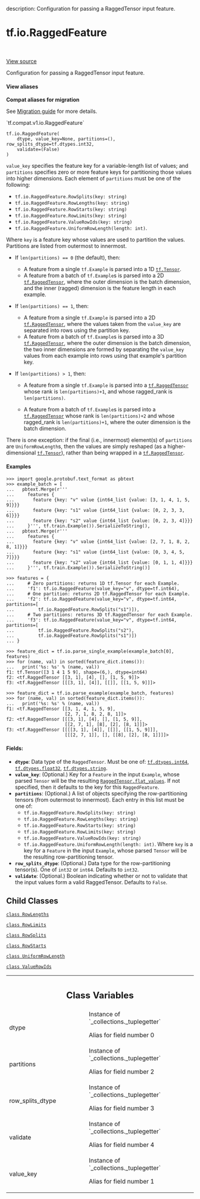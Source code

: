 description: Configuration for passing a RaggedTensor input feature.

<div itemscope itemtype="http://developers.google.com/ReferenceObject">
<meta itemprop="name" content="tf.io.RaggedFeature" />
<meta itemprop="path" content="Stable" />
<meta itemprop="property" content="RowLengths"/>
<meta itemprop="property" content="RowLimits"/>
<meta itemprop="property" content="RowSplits"/>
<meta itemprop="property" content="RowStarts"/>
<meta itemprop="property" content="UniformRowLength"/>
<meta itemprop="property" content="ValueRowIds"/>
<meta itemprop="property" content="__new__"/>
<meta itemprop="property" content="dtype"/>
<meta itemprop="property" content="partitions"/>
<meta itemprop="property" content="row_splits_dtype"/>
<meta itemprop="property" content="validate"/>
<meta itemprop="property" content="value_key"/>
</div>

# tf.io.RaggedFeature

<!-- Insert buttons and diff -->

<table class="tfo-notebook-buttons tfo-api nocontent" align="left">

</table>

<a target="_blank" href="/code/stable/tensorflow/python/ops/parsing_config.py">View source</a>



Configuration for passing a RaggedTensor input feature.

<section class="expandable">
  <h4 class="showalways">View aliases</h4>
  <p>
<b>Compat aliases for migration</b>
<p>See
<a href="https://www.tensorflow.org/guide/migrate">Migration guide</a> for
more details.</p>
<p>`tf.compat.v1.io.RaggedFeature`</p>
</p>
</section>

<pre class="devsite-click-to-copy prettyprint lang-py tfo-signature-link">
<code>tf.io.RaggedFeature(
    dtype, value_key=None, partitions=(), row_splits_dtype=tf.dtypes.int32,
    validate=(False)
)
</code></pre>



<!-- Placeholder for "Used in" -->

`value_key` specifies the feature key for a variable-length list of values;
and `partitions` specifies zero or more feature keys for partitioning those
values into higher dimensions.  Each element of `partitions` must be one of
the following:

  * `tf.io.RaggedFeature.RowSplits(key: string)`
  * `tf.io.RaggedFeature.RowLengths(key: string)`
  * `tf.io.RaggedFeature.RowStarts(key: string)`
  * `tf.io.RaggedFeature.RowLimits(key: string)`
  * `tf.io.RaggedFeature.ValueRowIds(key: string)`
  * `tf.io.RaggedFeature.UniformRowLength(length: int)`.

Where `key` is a feature key whose values are used to partition the values.
Partitions are listed from outermost to innermost.

* If `len(partitions) == 0` (the default), then:

  * A feature from a single `tf.Example` is parsed into a 1D <a href="../../tf/Tensor.md"><code>tf.Tensor</code></a>.
  * A feature from a batch of `tf.Example`s is parsed into a 2D
    <a href="../../tf/RaggedTensor.md"><code>tf.RaggedTensor</code></a>, where the outer dimension is the batch dimension, and
    the inner (ragged) dimension is the feature length in each example.

* If `len(partitions) == 1`, then:

  * A feature from a single `tf.Example` is parsed into a 2D
    <a href="../../tf/RaggedTensor.md"><code>tf.RaggedTensor</code></a>, where the values taken from the `value_key` are
    separated into rows using the partition key.
  * A feature from a batch of `tf.Example`s is parsed into a 3D
    <a href="../../tf/RaggedTensor.md"><code>tf.RaggedTensor</code></a>, where the outer dimension is the batch dimension,
    the two inner dimensions are formed by separating the `value_key` values
    from each example into rows using that example's partition key.

* If `len(partitions) > 1`, then:

  * A feature from a single `tf.Example` is parsed into a <a href="../../tf/RaggedTensor.md"><code>tf.RaggedTensor</code></a>
    whose rank is `len(partitions)+1`, and whose ragged_rank is
    `len(partitions)`.

  * A feature from a batch of `tf.Example`s is parsed into a <a href="../../tf/RaggedTensor.md"><code>tf.RaggedTensor</code></a>
    whose rank is `len(partitions)+2` and whose ragged_rank is
    `len(partitions)+1`, where the outer dimension is the batch dimension.

There is one exception: if the final (i.e., innermost) element(s) of
`partitions` are `UniformRowLength`s, then the values are simply reshaped (as
a higher-dimensional <a href="../../tf/Tensor.md"><code>tf.Tensor</code></a>), rather than being wrapped in a
<a href="../../tf/RaggedTensor.md"><code>tf.RaggedTensor</code></a>.

#### Examples

```
>>> import google.protobuf.text_format as pbtext
>>> example_batch = [
...   pbtext.Merge(r'''
...     features {
...       feature {key: "v" value {int64_list {value: [3, 1, 4, 1, 5, 9]}}}
...       feature {key: "s1" value {int64_list {value: [0, 2, 3, 3, 6]}}}
...       feature {key: "s2" value {int64_list {value: [0, 2, 3, 4]}}}
...     }''', tf.train.Example()).SerializeToString(),
...   pbtext.Merge(r'''
...     features {
...       feature {key: "v" value {int64_list {value: [2, 7, 1, 8, 2, 8, 1]}}}
...       feature {key: "s1" value {int64_list {value: [0, 3, 4, 5, 7]}}}
...       feature {key: "s2" value {int64_list {value: [0, 1, 1, 4]}}}
...     }''', tf.train.Example()).SerializeToString()]
```

```
>>> features = {
...     # Zero partitions: returns 1D tf.Tensor for each Example.
...     'f1': tf.io.RaggedFeature(value_key="v", dtype=tf.int64),
...     # One partition: returns 2D tf.RaggedTensor for each Example.
...     'f2': tf.io.RaggedFeature(value_key="v", dtype=tf.int64, partitions=[
...         tf.io.RaggedFeature.RowSplits("s1")]),
...     # Two partitions: returns 3D tf.RaggedTensor for each Example.
...     'f3': tf.io.RaggedFeature(value_key="v", dtype=tf.int64, partitions=[
...         tf.io.RaggedFeature.RowSplits("s2"),
...         tf.io.RaggedFeature.RowSplits("s1")])
... }
```

```
>>> feature_dict = tf.io.parse_single_example(example_batch[0], features)
>>> for (name, val) in sorted(feature_dict.items()):
...   print('%s: %s' % (name, val))
f1: tf.Tensor([3 1 4 1 5 9], shape=(6,), dtype=int64)
f2: <tf.RaggedTensor [[3, 1], [4], [], [1, 5, 9]]>
f3: <tf.RaggedTensor [[[3, 1], [4]], [[]], [[1, 5, 9]]]>
```

```
>>> feature_dict = tf.io.parse_example(example_batch, features)
>>> for (name, val) in sorted(feature_dict.items()):
...   print('%s: %s' % (name, val))
f1: <tf.RaggedTensor [[3, 1, 4, 1, 5, 9],
                      [2, 7, 1, 8, 2, 8, 1]]>
f2: <tf.RaggedTensor [[[3, 1], [4], [], [1, 5, 9]],
                      [[2, 7, 1], [8], [2], [8, 1]]]>
f3: <tf.RaggedTensor [[[[3, 1], [4]], [[]], [[1, 5, 9]]],
                      [[[2, 7, 1]], [], [[8], [2], [8, 1]]]]>
```

#### Fields:


* <b>`dtype`</b>: Data type of the `RaggedTensor`.  Must be one of:
  <a href="../../tf/dtypes.md#int64"><code>tf.dtypes.int64</code></a>, <a href="../../tf/dtypes.md#float32"><code>tf.dtypes.float32</code></a>, <a href="../../tf/dtypes.md#string"><code>tf.dtypes.string</code></a>.
* <b>`value_key`</b>: (Optional.) Key for a `Feature` in the input `Example`, whose
  parsed `Tensor` will be the resulting <a href="../../tf/RaggedTensor.md#flat_values"><code>RaggedTensor.flat_values</code></a>.  If
  not specified, then it defaults to the key for this `RaggedFeature`.
* <b>`partitions`</b>: (Optional.) A list of objects specifying the row-partitioning
  tensors (from outermost to innermost).  Each entry in this list must be
  one of:
    * `tf.io.RaggedFeature.RowSplits(key: string)`
    * `tf.io.RaggedFeature.RowLengths(key: string)`
    * `tf.io.RaggedFeature.RowStarts(key: string)`
    * `tf.io.RaggedFeature.RowLimits(key: string)`
    * `tf.io.RaggedFeature.ValueRowIds(key: string)`
    * `tf.io.RaggedFeature.UniformRowLength(length: int)`.
  Where `key` is a key for a `Feature` in the input `Example`, whose parsed
  `Tensor` will be the resulting row-partitioning tensor.
* <b>`row_splits_dtype`</b>: (Optional.) Data type for the row-partitioning tensor(s).
  One of `int32` or `int64`.  Defaults to `int32`.
* <b>`validate`</b>: (Optional.) Boolean indicating whether or not to validate that
  the input values form a valid RaggedTensor.  Defaults to `False`.


## Child Classes
[`class RowLengths`](../../tf/io/RaggedFeature/RowLengths.md)

[`class RowLimits`](../../tf/io/RaggedFeature/RowLimits.md)

[`class RowSplits`](../../tf/io/RaggedFeature/RowSplits.md)

[`class RowStarts`](../../tf/io/RaggedFeature/RowStarts.md)

[`class UniformRowLength`](../../tf/io/RaggedFeature/UniformRowLength.md)

[`class ValueRowIds`](../../tf/io/RaggedFeature/ValueRowIds.md)



<!-- Tabular view -->
 <table class="responsive fixed orange">
<colgroup><col width="214px"><col></colgroup>
<tr><th colspan="2"><h2 class="add-link">Class Variables</h2></th></tr>

<tr>
<td>
dtype<a id="dtype"></a>
</td>
<td>
Instance of `_collections._tuplegetter`

Alias for field number 0
</td>
</tr><tr>
<td>
partitions<a id="partitions"></a>
</td>
<td>
Instance of `_collections._tuplegetter`

Alias for field number 2
</td>
</tr><tr>
<td>
row_splits_dtype<a id="row_splits_dtype"></a>
</td>
<td>
Instance of `_collections._tuplegetter`

Alias for field number 3
</td>
</tr><tr>
<td>
validate<a id="validate"></a>
</td>
<td>
Instance of `_collections._tuplegetter`

Alias for field number 4
</td>
</tr><tr>
<td>
value_key<a id="value_key"></a>
</td>
<td>
Instance of `_collections._tuplegetter`

Alias for field number 1
</td>
</tr>
</table>

